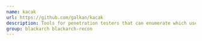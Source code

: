 ```yaml
---
name: kacak
url: https://github.com/galkan/kacak
description: Tools for penetration testers that can enumerate which users logged on windows system.
group: blackarch blackarch-recon
---
```

